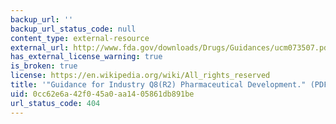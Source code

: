 ```yaml
---
backup_url: ''
backup_url_status_code: null
content_type: external-resource
external_url: http://www.fda.gov/downloads/Drugs/Guidances/ucm073507.pdf
has_external_license_warning: true
is_broken: true
license: https://en.wikipedia.org/wiki/All_rights_reserved
title: '"Guidance for Industry Q8(R2) Pharmaceutical Development." (PDF)'
uid: 0cc62e6a-42f0-45a0-aa14-05861db891be
url_status_code: 404
---
```

